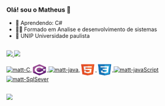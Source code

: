 ### Olá! sou o Matheus 👋

- 🌱 Aprendendo: C#
- 🧑‍🎓 Formado em Analise e desenvolvimento de sistemas
- 🏫 UNIP Universidade paulista

##

<div>
  <a href="https://github.com/rafaballerini">
  <img height="180em" src="https://github-readme-stats.vercel.app/api?username=mattheeus133&show_icons=true&theme=chartreuse-dark&include_all_commits=true&count_private=true"/>
  <img height="180em" src="https://github-readme-stats.vercel.app/api/top-langs/?username=mattheeus133&layout=compact&langs_count=7&theme=chartreuse-dark"/>
</div>
  
  <div style="display: inline_block"><br>
  <img align="center" alt="matt-C" height="30" width="40" src="https://cdn.jsdelivr.net/gh/devicons/devicon/icons/c/c-original.svg">
  <img align="center" alt="matt-Csharp" height="30" width="40" src="https://raw.githubusercontent.com/devicons/devicon/master/icons/csharp/csharp-original.svg">
  <img align="center" alt="matt-java" height="30" width="40" src="https://cdn.jsdelivr.net/gh/devicons/devicon/icons/java/java-original-wordmark.svg">
  <img align="center" alt="matt-HTML" height="30" width="40" src="https://raw.githubusercontent.com/devicons/devicon/master/icons/html5/html5-original.svg">
  <img align="center" alt="matt-CSS" height="30" width="40" src="https://raw.githubusercontent.com/devicons/devicon/master/icons/css3/css3-original.svg">
  <img align="center" alt="matt-javaScript" height="30" width="40" src="https://cdn.jsdelivr.net/gh/devicons/devicon/icons/javascript/javascript-original.svg">
  <img align="center" alt="matt-SqlSever" height="30" width="40"  src="https://cdn.jsdelivr.net/gh/devicons/devicon/icons/microsoftsqlserver/microsoftsqlserver-plain-wordmark.svg">
 </div>
  
  ##

  <div> 
  <a href="https://www.linkedin.com/in/matheus-barbosa-de-oliveira-23201337/" target="_blank"><img src="https://img.shields.io/badge/-LinkedIn-%230077B5?style=for-the-badge&logo=linkedin&logoColor=white" target="_blank"></a> 
 </div>
